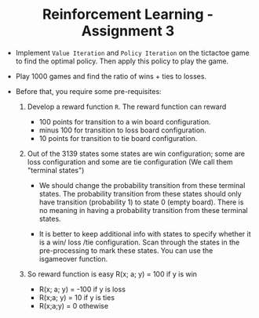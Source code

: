 # <div align="center">**Reinforcement Learning - Assignment 3**</div>

* Implement `Value Iteration` and `Policy Iteration` on the tictactoe game to find the optimal policy. Then apply this policy to play the game.

* Play 1000 games and find the ratio of wins + ties to losses.

* Before that, you require some pre-requisites:
    1) Develop a reward function `R`. The reward function can reward
        - 100 points for transition to a win board configuration.
        - minus 100 for transition to loss board configuration.
        - 10 points for transition to tie board configuration.

    2) Out of the 3139 states some states are win configuration; some are loss configuration and some are tie configuration (We call them "terminal states")
        - We should change the probability transition from these terminal states. The probability transition from these states should only have transition (probability 1) to state 0 (empty board). There is no meaning in having a probability transition from these terminal states.

        - It is better to keep additional info with states to specify whether it is a win/ loss /tie configuration. Scan through the states in the pre-processing to mark these states. You can use the isgameover function.

    3) So reward function is easy R(x; a; y) = 100 if y is win
        - R(x; a; y) = -100 if y is loss
        - R(x;a; y) = 10 if y is ties
        - R(x;a;y) = 0 othewise